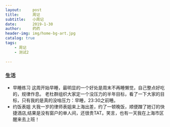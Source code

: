 ```yaml
---
layout:     post
title:      周记
subtitle:   小周记
date:       2019-1-30
author:     药药
header-img: img/home-bg-art.jpg
catalog: true
tags:
    - 周记
    - 测试2
    
---
```



### 生活
+ 早睡练习
这周开始早睡，最明显的一个好处是周末不再睡懒觉，自己整点好吃的，规律作息。
老杜群组织大家定一个没压力的半年目标，看了一下大家的目标，只有我的是真的没啥压力：早睡，23:30之前睡。
+ 约饭表姐
大我一岁的律师表姐来上海出差，约了一顿晚饭，顺便蹭了她订的快捷酒店,结果是没有窗户的单人间，还很贵TAT。笑言，也有一天我在上海市区醒来去上班！
